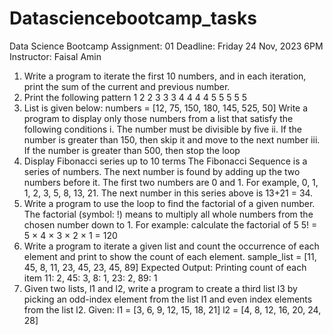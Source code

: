 # Datasciencebootcamp_tasks
Data Science Bootcamp
Assignment: 01
Deadline: Friday 24 Nov, 2023 6PM
Instructor: Faisal Amin
1. Write a program to iterate the first 10 numbers, and in each iteration, print the sum of
the current and previous number.
2. Print the following pattern
1
2 2
3 3 3
4 4 4 4
5 5 5 5 5
3. List is given below:
numbers = [12, 75, 150, 180, 145, 525, 50]
Write a program to display only those numbers from a list that satisfy the following
conditions
i. The number must be divisible by five
ii. If the number is greater than 150, then skip it and move to the next number
iii. If the number is greater than 500, then stop the loop
4. Display Fibonacci series up to 10 terms
The Fibonacci Sequence is a series of numbers. The next number is found by adding
up the two numbers before it. The first two numbers are 0 and 1.
For example, 0, 1, 1, 2, 3, 5, 8, 13, 21. The next number in this series above is
13+21 = 34.
5. Write a program to use the loop to find the factorial of a given number.
The factorial (symbol: !) means to multiply all whole numbers from the chosen number
down to 1.
For example: calculate the factorial of 5
5! = 5 × 4 × 3 × 2 × 1 = 120
6. Write a program to iterate a given list and count the occurrence of each element and
print to show the count of each element.
sample_list = [11, 45, 8, 11, 23, 45, 23, 45, 89]
Expected Output:
Printing count of each item 11: 2, 45: 3, 8: 1, 23: 2, 89: 1
7. Given two lists, l1 and l2, write a program to create a third list l3 by picking an
odd-index element from the list l1 and even index elements from the list l2.
Given:
l1 = [3, 6, 9, 12, 15, 18, 21]
l2 = [4, 8, 12, 16, 20, 24, 28]
